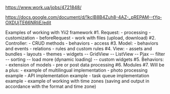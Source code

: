 https://www.work.ua/jobs/4721848/

https://docs.google.com/document/d/1kclB8B4Zuh8-4AZ-_pREPAM--tYq-OXDUjTE66NRIiE/edit

Examples of working with Yii2 framework
#1. Request:
    - processing
    - customization
    - beforeRequest
    - work with files (upload, download)
#2. Controller:
    - CRUD methods
    - behaviors
    - access
#3. Model:
    - behaviors and events
    - relations
    - rules and custom rules
#4. View:
    - assets and bundles
    - layouts
    - themes
    - widgets
        -- GridView
        -- ListView
        -- Pjax
        -- filter
        -- sorting
        -- load more (dynamic loading)
        -- custom widgets
#5. Behaviors:
    - extension of models
    - pre or post data processing
#6. Modules
#7. Will be a plus:
    - example of multilingual implementation
    - photo processing example
    - API implementation example
    - task queue implementation example
    - example of working with time zones (saving and output in accordance with the format and time zone)
